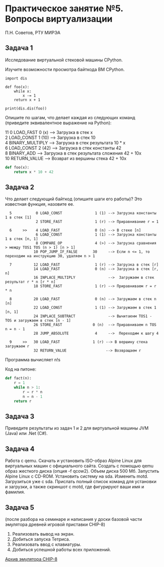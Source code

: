 # Практическое занятие №5. Вопросы виртуализации

П.Н. Советов, РТУ МИРЭА

## Задача 1

Исследование виртуальной стековой машины CPython.

Изучите возможности просмотра байткода ВМ CPython.

```
import dis

def foo(x):
    while x:
        x -= 1
    return x + 1

print(dis.dis(foo))
```

Опишите по шагам, что делает каждая из следующих команд (приведите эквивалентное выражение на Python):

 11           0 LOAD_FAST                0 (x)   --> Загрузка в стек x\
              2 LOAD_CONST               1 (10)  --> Загрузка в стек 10\
              4 BINARY_MULTIPLY                  --> Загрузка в стек результата 10 * x\
              6 LOAD_CONST               2 (42)  --> Загрузка в стек константы 42\
              8 BINARY_ADD                       --> Загрузка в стек результата сложения 42 + 10x  
             10 RETURN_VALUE                     --> Возврат из вершины стека 42 + 10x

```python
def foo(x):
    return x * 10 + 42
```


## Задача 2

Что делает следующий байткод (опишите шаги его работы)? Это известная функция, назовите ее.

```
  5           0 LOAD_CONST               1 (1) --> Загрузка константы 1 в стек [1]
              2 STORE_FAST               1 (r) --> Приравнивание r = 1

  6     >>    4 LOAD_FAST                0 (n) --> В стеке [n]
              6 LOAD_CONST               1 (1) --> Загрузка константы 1 в стек [n, 1] 
              8 COMPARE_OP               4 (>) --> Загрузка сравнения > между TOS1 TOS (n > 1) [n > 1]
             10 POP_JUMP_IF_FALSE       30     --> Если n <= 1, то переходим на инструкцию 30, удаляем n > 1 

  7          12 LOAD_FAST                1 (r) --> Загрузка в стек [r]
             14 LOAD_FAST                0 (n) --> Загрузка в стек [r, n]
             16 INPLACE_MULTIPLY               -->  Загружаем в стек результат r * n [r * n]
             18 STORE_FAST               1 (r) --> Приравниваем r = r * n

  8          20 LOAD_FAST                0 (n) --> Загружаем в стек n [n]
             22 LOAD_CONST               1 (1) --> Загружаем в стек 1 [n, 1]
             24 INPLACE_SUBTRACT               --> Вычитаенм TOS1 - TOS и загружаем в стек [n - 1]
             26 STORE_FAST              0 (n)  --> Приравниваем n TOS n = n - 1 
             28 JUMP_ABSOLUTE            4     -->  Переходим к шагу 4

  9     >>   30 LOAD_FAST               1 (r) --> В вершину стека загружаем r 
             32 RETURN_VALUE                  --> Возвращаем r
```

Программа вычисляет n!s

Код на питоне:
```python
def fact(n):
    r = 1
    while n > 1:
        r = r * n
        n = n - 1
    return r

```

## Задача 3

Приведите результаты из задач 1 и 2 для виртуальной машины JVM (Java) или .Net (C#).

## Задача 4

Работа с qemu. Скачать и установить ISO-образ Alpine Linux для виртуальных машин с официального сайта.
Создать с помощью qemu образ жесткого диска (опция -f qcow2). Объем диска 500 Мб.
Запустить Alpine Linux с CD-ROM.
Установить систему на sda. Изменить motd.
Загрузиться уже с sda.
Прислать полный список команд для установки и загрузки, а также скриншот с motd, где фигурируют ваши имя и фамилия.

## Задача 5

(после разбора на семинаре и написания у доски базовой части эмулятора древней игровой приставки CHIP-8)

1. Реализовать вывод на экран.
2. Добиться запуска Тетриса.
3. Реализовать ввод с клавиатуры.
4. Добиться успешной работы всех приложений.

[Архив эмулятора CHIP-8](chip.zip)

